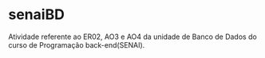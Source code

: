 # senaiBD
Atividade referente ao ER02, AO3 e AO4 da unidade de Banco de Dados do curso de Programação back-end(SENAI). 
